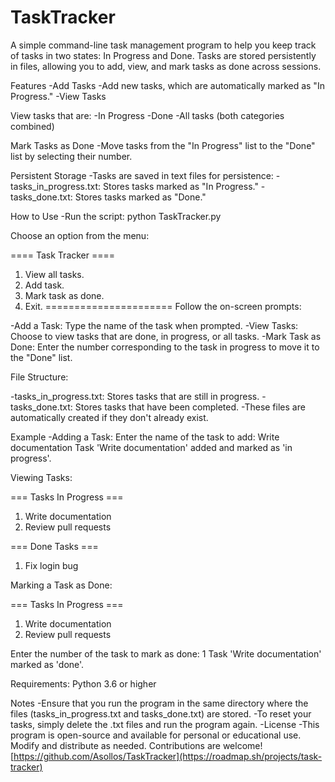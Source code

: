 # TaskTracker

A simple command-line task management program to help you keep track of tasks in two states: In Progress and Done. Tasks are stored persistently in files, allowing you to add, view, and mark tasks as done across sessions.

Features
  -Add Tasks
  -Add new tasks, which are automatically marked as "In Progress."
  -View Tasks

View tasks that are:
  -In Progress
  -Done
  -All tasks (both categories combined)
  
Mark Tasks as Done
  -Move tasks from the "In Progress" list to the "Done" list by selecting their number.
  
Persistent Storage
  -Tasks are saved in text files for persistence:
  -tasks_in_progress.txt: Stores tasks marked as "In Progress."
  -tasks_done.txt: Stores tasks marked as "Done."
  
How to Use
  -Run the script:
    python TaskTracker.py
    
Choose an option from the menu:

==== Task Tracker ====
1. View all tasks.
2. Add task.
3. Mark task as done.
4. Exit.
======================
Follow the on-screen prompts:

  -Add a Task: Type the name of the task when prompted.
  -View Tasks: Choose to view tasks that are done, in progress, or all tasks.
  -Mark Task as Done: Enter the number corresponding to the task in progress to move it to the "Done" list.
  
File Structure:

  -tasks_in_progress.txt: Stores tasks that are still in progress.
  -tasks_done.txt: Stores tasks that have been completed.
  -These files are automatically created if they don't already exist.

Example
  -Adding a Task:
Enter the name of the task to add: Write documentation
Task 'Write documentation' added and marked as 'in progress'.

Viewing Tasks:

=== Tasks In Progress ===
1. Write documentation
2. Review pull requests

=== Done Tasks ===
1. Fix login bug

Marking a Task as Done:

=== Tasks In Progress ===
1. Write documentation
2. Review pull requests

Enter the number of the task to mark as done: 1
Task 'Write documentation' marked as 'done'.

Requirements:
Python 3.6 or higher

Notes
-Ensure that you run the program in the same directory where the files (tasks_in_progress.txt and tasks_done.txt) are stored.
-To reset your tasks, simply delete the .txt files and run the program again.
-License
-This program is open-source and available for personal or educational use. Modify and distribute as needed. Contributions are welcome!
[https://github.com/Asollos/TaskTracker](https://roadmap.sh/projects/task-tracker)







